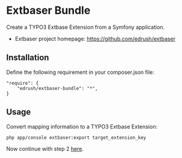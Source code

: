# Extbaser Bundle
Create a TYPO3 Extbase Extension from a Symfony application.
* Extbaser project homepage: https://github.com/edrush/extbaser

## Installation
Define the following requirement in your composer.json file:
```
"require": {
    "edrush/extbaser-bundle": "*",
}
```

## Usage

Convert mapping information to a TYPO3 Extbase Extension:
```
php app/console extbaser:export target_extension_key
```
Now continue with step 2 [here](https://github.com/edrush/extbaser#2-upload-the-extension-to-your-typo3-installation).

